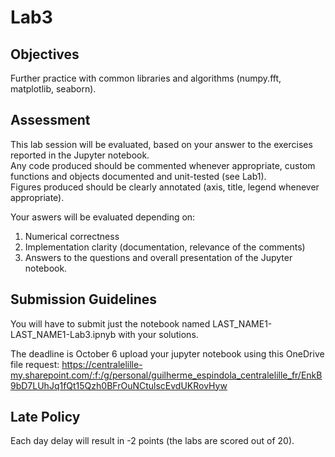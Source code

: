 # Lab3 

## Objectives 

Further practice with common libraries and algorithms (numpy.fft, matplotlib, seaborn).

## Assessment 

This lab session will be evaluated, based on your answer to the exercises reported in the Jupyter notebook.\
Any code produced should be commented whenever appropriate, custom functions and objects documented and unit-tested (see Lab1).\
Figures produced should be clearly annotated (axis, title, legend whenever appropriate).

Your aswers will be evaluated depending on:
1. Numerical correctness
2. Implementation clarity (documentation, relevance of the comments)
3. Answers to the questions and overall presentation of the Jupyter notebook.

## Submission Guidelines

You will have to submit just the notebook named LAST_NAME1-LAST_NAME1-Lab3.ipnyb with your solutions.

The deadline is October 6 upload your jupyter notebook using this OneDrive file request:
https://centralelille-my.sharepoint.com/:f:/g/personal/guilherme_espindola_centralelille_fr/EnkB9bD7LUhJq1fQt15Qzh0BFrOuNCtulscEvdUKRovHyw

## Late Policy

Each day delay will result in -2 points (the labs are scored out of 20).




